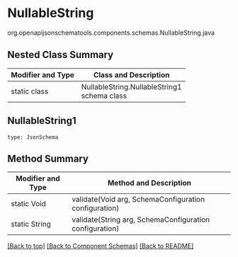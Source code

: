 # NullableString
org.openapijsonschematools.components.schemas.NullableString.java

## Nested Class Summary
| Modifier and Type | Class and Description |
| ----------------- | ---------------------- |
| static class | NullableString.NullableString1<br> schema class |

## NullableString1
```
type: JsonSchema
```

## Method Summary
| Modifier and Type | Method and Description |
| ----------------- | ---------------------- |
| static Void | validate(Void arg, SchemaConfiguration configuration) |
| static String | validate(String arg, SchemaConfiguration configuration) |

[[Back to top]](#top) [[Back to Component Schemas]](../../../README.md#Component-Schemas) [[Back to README]](../../../README.md)
